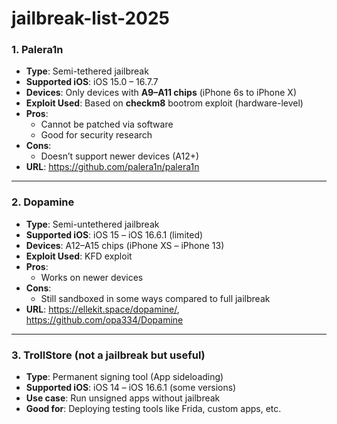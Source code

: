 # jailbreak-list-2025

### 1. **Palera1n**

- **Type**: Semi-tethered jailbreak
- **Supported iOS**: iOS 15.0 – 16.7.7
- **Devices**: Only devices with **A9–A11 chips** (iPhone 6s to iPhone X)
- **Exploit Used**: Based on **checkm8** bootrom exploit (hardware-level)
- **Pros**:
  - Cannot be patched via software
  - Good for security research
- **Cons**:
  - Doesn’t support newer devices (A12+)
- **URL**: https://github.com/palera1n/palera1n

------

### 2. **Dopamine**

- **Type**: Semi-untethered jailbreak
- **Supported iOS**: iOS 15 – iOS 16.6.1 (limited)
- **Devices**: A12–A15 chips (iPhone XS – iPhone 13)
- **Exploit Used**: KFD exploit
- **Pros**:
  - Works on newer devices
- **Cons**:
  - Still sandboxed in some ways compared to full jailbreak
- **URL**: https://ellekit.space/dopamine/, https://github.com/opa334/Dopamine

------

### 3. **TrollStore (not a jailbreak but useful)**

- **Type**: Permanent signing tool (App sideloading)
- **Supported iOS**: iOS 14 – iOS 16.6.1 (some versions)
- **Use case**: Run unsigned apps without jailbreak
- **Good for**: Deploying testing tools like Frida, custom apps, etc.
